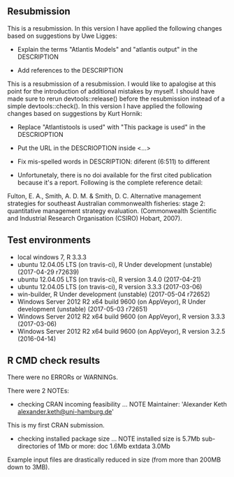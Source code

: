## Resubmission
This is a resubmission. In this version I have applied the following changes based on 
suggestions by Uwe Ligges:

* Explain the terms "Atlantis Models" and "atlantis output" in the DESCRIPTION

* Add references to the DESCRIPTION

This is a resubmission of a resubmission. I would like to apalogise at this point for the introduction
of additional mistakes by myself. I should have made sure to rerun devtools::release() before the
resubmission instead of a simple devtools::check().
In this version I have applied the following changes based on 
suggestions by Kurt Hornik:

* Replace "Atlantistools is used" with "This package is used" in the DESCRIOPTION

* Put the URL in the DESCRIOPTION inside <...>

* Fix mis-spelled words in DESCRIPTION: diferent (6:511) to different

* Unfortunetaly, there is no doi available for the first cited publication because it's a report. 
Following is the complete reference detail:

Fulton, E. A., Smith, A. D. M. & Smith, D. C. Alternative management strategies for southeast Australian commonwealth fisheries: stage 2: quantitative management strategy
evaluation. (Commonwealth Scientific and Industrial Research Organisation (CSIRO) Hobart, 2007).

## Test environments
* local windows 7, R 3.3.3
* ubuntu 12.04.05 LTS (on travis-ci), R Under development (unstable) (2017-04-29 r72639)
* ubuntu 12.04.05 LTS (on travis-ci), R version 3.4.0 (2017-04-21)
* ubuntu 12.04.05 LTS (on travis-ci), R version 3.3.3 (2017-03-06)
* win-builder, R Under development (unstable) (2017-05-04 r72652)
* Windows Server 2012 R2 x64 build 9600 (on AppVeyor), R Under development (unstable) (2017-05-03 r72651)
* Windows Server 2012 R2 x64 build 9600 (on AppVeyor), R version 3.3.3 (2017-03-06)
* Windows Server 2012 R2 x64 build 9600 (on AppVeyor), R version 3.2.5 (2016-04-14)

## R CMD check results
There were no ERRORs or WARNINGs. 


There were 2 NOTEs:

* checking CRAN incoming feasibility ... NOTE
  Maintainer: 'Alexander Keth <alexander.keth@uni-hamburg.de>'
  
This is my first CRAN submission.

* checking installed package size ... NOTE
  installed size is  5.7Mb
  sub-directories of 1Mb or more:
    doc       1.6Mb
    extdata   3.0Mb

Example input files are drastically reduced in size (from more than 200MB down to 3MB).

